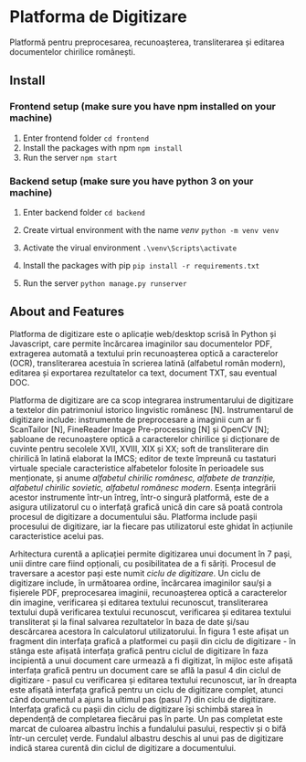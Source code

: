 # Platforma de Digitizare

Platformă pentru preprocesarea, recunoașterea, transliterarea și editarea documentelor chirilice românești.

## Install

### Frontend setup (make sure you have npm installed on your machine)

1. Enter frontend folder
   `cd frontend`
2. Install the packages with npm
   `npm install`
3. Run the server
   `npm start`

### Backend setup (make sure you have python 3 on your machine)

1. Enter backend folder
   `cd backend`

2. Create virtual environment with the name _venv_
   `python -m venv venv`

3. Activate the virual environment
   `.\venv\Scripts\activate`

4. Install the packages with pip
   `pip install -r requirements.txt`

5. Run the server
   `python manage.py runserver`

## About and Features

Platforma de digitizare este o aplicație web/desktop scrisă în Python și
Javascript, care permite încărcarea imaginilor sau documentelor PDF,
extragerea automată a textului prin recunoașterea optică a caracterelor
(OCR), transliterarea acestuia în scrierea latină (alfabetul român
modern), editarea și exportarea rezultatelor ca text, document TXT, sau
eventual DOC.

Platforma de digitizare are ca scop integrarea instrumentarului de
digitizare a textelor din patrimoniul istorico lingvistic românesc
\[N\]. Instrumentarul de digitizare include: instrumente de preprocesare
a imaginii cum ar fi ScanTailor \[N\], FineReader Image Pre-processing
\[N\] și OpenCV \[N\]; șabloane de recunoaștere optică a caracterelor
chirilice și dicționare de cuvinte pentru secolele XVII, XVIII, XIX și
XX; soft de transliterare din chirilică în latină elaborat la IMCS;
editor de texte împreună cu tastaturi virtuale speciale caracteristice
alfabetelor folosite în perioadele sus menționate, și anume _alfabetul
chirilic românesc, alfabete de tranziție, alfabetul chirilic sovietic,
alfabetul românesc modern_. Esența integrării acestor instrumente
într-un întreg, într-o singură platformă, este de a asigura
utilizatorul cu o interfață grafică unică din care să poată controla
procesul de digitizare a documentului său. Platforma include pașii
procesului de digitizare, iar la fiecare pas utilizatorul este ghidat în
acțiunile caracteristice acelui pas.

Arhitectura curentă a aplicației permite digitizarea unui document în 7
pași, unii dintre care fiind opționali, cu posibilitatea de a fi săriți.
Procesul de traversare a acestor pași este numit _ciclu de digitizare_.
Un ciclu de digitizare include, în următoarea ordine, încărcarea
imaginilor sau/și a fișierele PDF, preprocesarea imaginii, recunoașterea
optică a caracterelor din imagine, verificarea și editarea textului
recunoscut, transliterarea textului după verificarea textului
recunoscut, verificarea și editarea textului transliterat și la final
salvarea rezultatelor în baza de date și/sau descărcarea acestora în
calculatorul utilizatorului. În figura 1 este afișat un fragment din
interfața grafică a platformei cu pașii din ciclu de digitizare - în
stânga este afișată interfața grafică pentru ciclul de digitizare în
faza incipientă a unui document care urmează a fi digitizat, în mijloc
este afișată interfața grafică pentru un document care se află la pasul
4 din ciclul de digitizare - pasul cu verificarea și editarea textului
recunoscut, iar în dreapta este afișată interfața grafică pentru un
ciclu de digitizare complet, atunci când documentul a ajuns la ultimul
pas (pasul 7) din ciclu de digitizare. Interfața grafică cu pașii din
ciclu de digitizare își schimbă starea în dependență de completarea
fiecărui pas în parte. Un pas completat este marcat de culoarea
albastru închis a fundalului pasului, respectiv și o bifă într-un
cerculeț verde. Fundalul albastru deschis al unui pas de digitizare
indică starea curentă din ciclul de digitizare a documentului.
